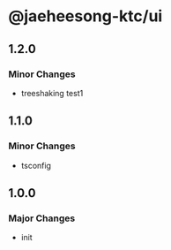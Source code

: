 # @jaeheesong-ktc/ui

## 1.2.0

### Minor Changes

- treeshaking test1

## 1.1.0

### Minor Changes

- tsconfig

## 1.0.0

### Major Changes

- init
